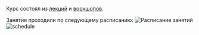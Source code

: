 Курс состоял из [лекций](info/links/lections.md) и [воркшопов](info/links/practices.md).

Занятия проходили по следующему расписанию: 
![Расписание занятий](https://github.com/AnatoliiMikh/DSR-Net-School-GUID/assets/images/schedule.PNG)
![schedule](https://github.com/AnatoliiMikh/DSR-Net-School-GUID/assets/90752451/b3bc83ca-910c-4801-9866-982405569a25)
